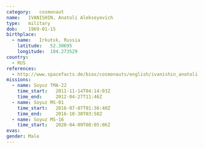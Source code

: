 ```yaml
---
category:	cosmonaut
name:	IVANISHIN, Anatoli Alekseyevich
type:	military
dob:	1969-01-15
birthplace:
  - name:	Irkutsk, Russia
    latitude:	52.30695
    longitude:	104.273529
country:
  - RUS
references:
  - http://www.spacefacts.de/bios/cosmonauts/english/ivanishin_anatoli.htm
missions:
  - name: Soyuz TMA-22
    time_start:   2011-11-14T04:14:03Z
    time_end:     2012-04-27T11:46Z
  - name: Soyuz MS-01
    time_start:   2016-07-07T01:36:40Z
    time_end:     2016-10-30T03:58Z
  - name: Soyuz MS-16
    time_start:   2020-04-09T08:05:06Z
evas:
gender:	Male
---
```

